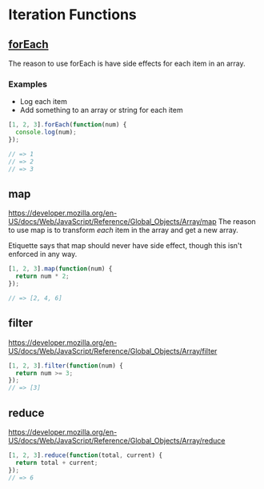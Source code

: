 # Iteration Functions
## [forEach](https://developer.mozilla.org/en-US/docs/Web/JavaScript/Reference/Global_Objects/Array/forEach)
The reason to use forEach is have side effects for each item in an array.

### Examples
- Log each item
- Add something to an array or string for each item

```js
[1, 2, 3].forEach(function(num) {
  console.log(num);
});

// => 1
// => 2
// => 3
```

## map
https://developer.mozilla.org/en-US/docs/Web/JavaScript/Reference/Global_Objects/Array/map
The reason to use map is to transform *each* item in the array and get a new
array.

Etiquette says that map should never have side effect, though this isn't
enforced in any way.

```js
[1, 2, 3].map(function(num) {
  return num * 2;
});

// => [2, 4, 6]
```

## filter
https://developer.mozilla.org/en-US/docs/Web/JavaScript/Reference/Global_Objects/Array/filter

```js
[1, 2, 3].filter(function(num) {
  return num >= 3;
});
// => [3]
```

## reduce
https://developer.mozilla.org/en-US/docs/Web/JavaScript/Reference/Global_Objects/Array/reduce

```js
[1, 2, 3].reduce(function(total, current) {
  return total + current;
});
// => 6
```

